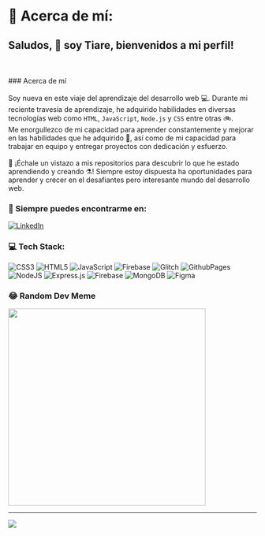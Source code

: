 # 💫 Acerca de mí:
## Saludos, :vulcan_salute: soy Tiare, bienvenidos a mi perfil! 
<br><br>### Acerca de mí<br><br>Soy nueva en este viaje del aprendizaje del desarrollo web 💻. Durante mi reciente travesía de aprendizaje, he adquirido habilidades en diversas tecnologías web como `HTML`, `JavaScript`, `Node.js` y `CSS` entre otras :bike:.<br>Me enorgullezco de mi capacidad para aprender constantemente y mejorar en las habilidades que he adquirido 🌱, así como de mi capacidad para trabajar en equipo y entregar proyectos con dedicación y esfuerzo.<br><br>:link: ¡Échale un vistazo a mis repositorios para descubrir lo que he estado aprendiendo y creando :alembic:! Siempre estoy dispuesta ha oportunidades para aprender y crecer en el desafiantes pero interesante mundo del desarrollo web.


### :round_pushpin: Siempre puedes encontrarme en:
[![LinkedIn](https://img.shields.io/badge/LinkedIn-%230077B5.svg?logo=linkedin&logoColor=white)](https://linkedin.com/in/www.linkedin.com/in/tiareinfantesanmartín-webdev) 

### 💻 Tech Stack:
![CSS3](https://img.shields.io/badge/css3-%231572B6.svg?style=flat&logo=css3&logoColor=white) ![HTML5](https://img.shields.io/badge/html5-%23E34F26.svg?style=flat&logo=html5&logoColor=white) ![JavaScript](https://img.shields.io/badge/javascript-%23323330.svg?style=flat&logo=javascript&logoColor=%23F7DF1E) ![Firebase](https://img.shields.io/badge/firebase-%23039BE5.svg?style=flat&logo=firebase) ![Glitch](https://img.shields.io/badge/glitch-%233333FF.svg?style=flat&logo=glitch&logoColor=white) ![GithubPages](https://img.shields.io/badge/github%20pages-121013?style=flat&logo=github&logoColor=white) ![NodeJS](https://img.shields.io/badge/node.js-6DA55F?style=flat&logo=node.js&logoColor=white) ![Express.js](https://img.shields.io/badge/express.js-%23404d59.svg?style=flat&logo=express&logoColor=%2361DAFB) ![Firebase](https://img.shields.io/badge/Firebase-039BE5?style=flat&logo=Firebase&logoColor=white) ![MongoDB](https://img.shields.io/badge/MongoDB-%234ea94b.svg?style=flat&logo=mongodb&logoColor=white) ![Figma](https://img.shields.io/badge/figma-%23F24E1E.svg?style=flat&logo=figma&logoColor=white)


### 😂 Random Dev Meme
<img src='https://randommeme-five.vercel.app/' style="height: 400px;"/>

---
[![](https://visitcount.itsvg.in/api?id=TiareISM&icon=5&color=12)](https://visitcount.itsvg.in)

<!-- Proudly created with GPRM ( https://gprm.itsvg.in ) -->
